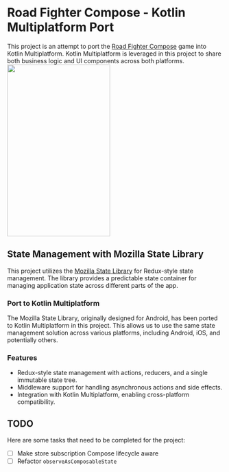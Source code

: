 # Road Fighter Compose - Kotlin Multiplatform Port

This project is an attempt to port the [Road Fighter Compose](https://github.com/kaiwalyakhasnis/Road-Fighter-Compose) game into Kotlin Multiplatform.
Kotlin Multiplatform is leveraged in this project to share both business logic and UI components across both platforms.
<img src="https://github.com/kaiwalyakhasnis/KMPRoadFighrer/blob/main/output.gif" width="240" height="400">

## State Management with Mozilla State Library

This project utilizes the [Mozilla State Library](https://github.com/mozilla-mobile/firefox-android/tree/main/android-components/components/lib/state) for Redux-style state management. The library provides a predictable state container for managing application state across different parts of the app.

### Port to Kotlin Multiplatform

The Mozilla State Library, originally designed for Android, has been ported to Kotlin Multiplatform in this project. This allows us to use the same state management solution across various platforms, including Android, iOS, and potentially others.

### Features

- Redux-style state management with actions, reducers, and a single immutable state tree.
- Middleware support for handling asynchronous actions and side effects.
- Integration with Kotlin Multiplatform, enabling cross-platform compatibility.

## TODO

Here are some tasks that need to be completed for the project:

- [ ] Make store subscription Compose lifecycle aware
- [ ] Refactor `observeAsComposableState`
